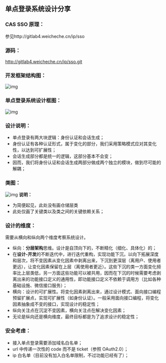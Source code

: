 ## 单点登录系统设计分享

### CAS SSO 原理：

参见http://gitlab4.weicheche.cn/ip/sso

### 源码：

http://gitlab4.weicheche.cn/ip/sso.git

### 开发框架结构图：

![img](http://showdoc.wcc.cn/Public/Uploads/2020-05-23/5ec8da3e48f7a.png)

### 单点登录系统设计框图：

![img](http://showdoc.wcc.cn/Public/Uploads/2020-05-23/5ec8de6903b08.png)

### 设计说明：

- 单点登录有两大块逻辑：身份认证和会话生成；
- 身份认证有各种认证形式，属于变化的部分，我们采用策略模式应对其变化性，以达到可扩展性；
- 会话生成部分都是统一的逻辑，这部分基本不会变；
- 因而，我们将身份认证和会话生成两部分做成两个独立的模块，做到尽可能的解耦；

### 类图：

![img](http://showdoc.wcc.cn/Public/Uploads/2020-05-23/5ec8f9cdd19f9.png)
**说明：**

- 为简便起见，此处没有画仓储层类
- 此处仅画了关键类以及类之间的关键依赖关系；

### 设计的维度：

需要从横向和纵向两个维度考察系统设计。

- 纵向：**分层架构**思维。设计是自顶向下的，不断精化（细化、具体化）的；
- 在**设计-开发**的不断迭代中，进行迭代重构，实现功能下沉，以向下拓展深度和层次，将不变因素从变化因素中剥离出来，下沉到更深层（离用户、使用者更远），让变化因素保留在上层（离使用者更近）。这些下沉的类一方面变化频率比上层类低，另一方面这些功能可以被共用，因而在下沉的时候需要考虑剥离出来的功能接口定义的通用性，即功能接口定义不依赖于调用方（比如各种基础设施、微信接口服务）；
- 横向：设计的可扩展性。将变化因素剥离出来，通过设计模式、面向接口编程预留扩展点，实现可扩展性（如身份认证）。一般采用面向接口编程，将变化因素抽象成不变的接口，实现设计的稳定性；
- 纵向关注点在沉淀不变因素，横向关注点在解决变化因素；
- 无论是纵向还是横向维度，最终目标都是为了追求设计的稳定性；

### 安全考虑：

- 接入单点登录需要添加域名白名单；
- url 中传递一次性的 code 而不是 ticket（参照 OAuth2.0）；
- ip 白名单（目前没有加入白名单限制，不过功能已经有了）；